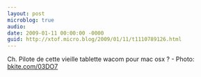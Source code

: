 ```yaml
---
layout: post
microblog: true
audio: 
date: 2009-01-11 00:00:00 -0000
guid: http://xtof.micro.blog/2009/01/11/t1110789126.html
---
```

Ch. Pilote de cette vieille tablette wacom pour mac osx ? - Photo: [bkite.com/03DO7](http://bkite.com/03DO7)
